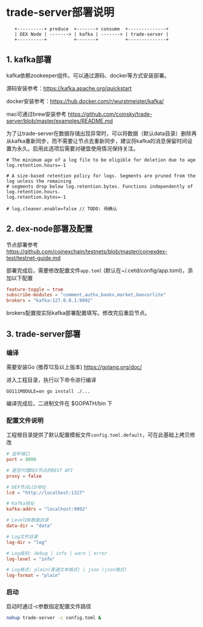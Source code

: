 # trade-server部署说明

```
   +----------+ produce  +-------+ consume  +--------------+
   | DEX Node | -------> | kafka | -------> | trade-server | 
   +----------+          +-------+          +--------------+
```

## 1. kafka部署

kafka依赖zookeeper组件。可以通过源码、docker等方式安装部署。

源码安装参考：https://kafka.apache.org/quickstart

docker安装参考：https://hub.docker.com/r/wurstmeister/kafka/

mac可通过brew安装参考 https://github.com/coinsky/trade-server/blob/master/examples/README.md

为了让trade-server在数据存储出现异常时，可以将数据（默认data目录）删除再从kafka重新同步，而不需要让节点去重新同步，建议将kafka的消息保留时间设置为永久。启用此选项后需要对硬盘使用情况保持关注。  

```properties
# The minimum age of a log file to be eligible for deletion due to age
log.retention.hours=-1

# A size-based retention policy for logs. Segments are pruned from the log unless the remaining
# segments drop below log.retention.bytes. Functions independently of log.retention.hours.
log.retention.bytes=-1

# log.cleaner.enable=false // TODO: 待确认
```

## 2. dex-node部署及配置

节点部署参考 https://github.com/coinexchain/testnets/blob/master/coinexdex-test/testnet-guide.md

部署完成后，需要修改配置文件``app.toml`` (默认在~/.cetd/config/app.toml)，添加以下配置

```toml
feature-toggle = true
subscribe-modules = "comment,authx,bankx,market,bancorlite"
brokers = "kafka:127.0.0.1:9092"
```

brokers配置按实际kafka部署配置填写。修改完后重启节点。

## 3. trade-server部署

### 编译

需要安装Go (推荐12及以上版本) https://golang.org/doc/

进入工程目录，执行以下命令进行编译

```shell
GO111MODULE=on go install ./...
```

编译完成后，二进制文件在 $GOPATH/bin 下

### 配置文件说明

工程根目录提供了默认配置模板文件`config.toml.default`，可在此基础上拷贝修改

```toml
# 监听端口
port = 8000

# 是否代理DEX节点的REST API
proxy = false 

# DEX节点LCD地址
lcd = "http://localhost:1317"

# Kafka地址
kafka-addrs = "localhost:9092"

# LevelDB数据目录
data-dir = "data"

# Log文件目录
log-dir = "log"

# Log级别: debug | info | warn | error
log-level = "info"

# Log格式: plain(普通文本格式) | json (json格式)
log-format = "plain"
```

### 启动

启动时通过-c参数指定配置文件路径

```bash
nohup trade-server -c config.toml &
```
